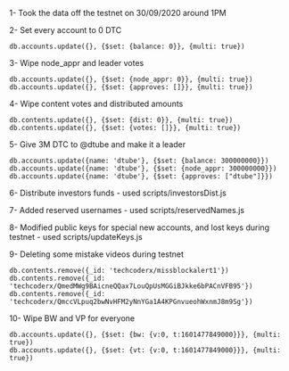 1- Took the data off the testnet on 30/09/2020 around 1PM

2- Set every account to 0 DTC
```
db.accounts.update({}, {$set: {balance: 0}}, {multi: true})
```

3- Wipe node_appr and leader votes
```
db.accounts.update({}, {$set: {node_appr: 0}}, {multi: true})
db.accounts.update({}, {$set: {approves: []}}, {multi: true})
```

4- Wipe content votes and distributed amounts
```
db.contents.update({}, {$set: {dist: 0}}, {multi: true})
db.contents.update({}, {$set: {votes: []}}, {multi: true})
```

5- Give 3M DTC to @dtube and make it a leader
```
db.accounts.update({name: 'dtube'}, {$set: {balance: 300000000}})
db.accounts.update({name: 'dtube'}, {$set: {node_appr: 300000000}})
db.accounts.update({name: 'dtube'}, {$set: {approves: ["dtube"]}})
```

6- Distribute investors funds - used scripts/investorsDist.js

7- Added reserved usernames - used scripts/reservedNames.js

8- Modified public keys for special new accounts, and lost keys during testnet - used scripts/updateKeys.js

9- Deleting some mistake videos during testnet
```
db.contents.remove({_id: 'techcoderx/missblockalert1'})
db.contents.remove({_id: 'techcoderx/QmedMWg9BAicneQQax7LouQpUsMGGiBJkke6bPACnVFB95'})
db.contents.remove({_id: 'techcoderx/QmccVLpuq2bwNvHFM2yNnYGa1A4KPGnvueohWxnmJ8m9Sg'})
```

10- Wipe BW and VP for everyone
```
db.accounts.update({}, {$set: {bw: {v:0, t:1601477849000}}}, {multi: true})
db.accounts.update({}, {$set: {vt: {v:0, t:1601477849000}}}, {multi: true})
```